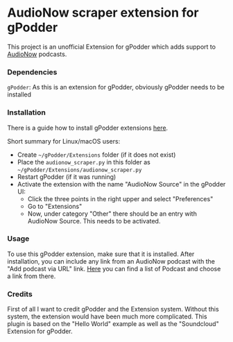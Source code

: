 # AudioNow scraper extension for gPodder
This project is an unofficial Extension for gPodder which adds support to [AudioNow](https://audionow.de/)  podcasts.

### Dependencies
`gPodder`: As this is an extension for gPodder, obviously gPodder needs to be installed


### Installation
There is a guide how to install gPodder extensions [here](https://gpodder.github.io/docs/extensions.html).

Short summary for Linux/macOS users:
 - Create `~/gPodder/Extensions` folder (if it does not exist)
 - Place the `audionow_scraper.py` in this folder as `~/gPodder/Extensions/audionow_scraper.py`
 - Restart gPodder (if it was running)
 - Activate the extension with the name "AudioNow Source" in the gPodder UI:
   - Click the three points in the right upper and select "Preferences"
   - Go to "Extensions"
   - Now, under category "Other" there should be an entry with AudioNow Source. This needs to be activated.

### Usage
To use this gPodder extension, make sure that it is installed.
After installation, you can include any link from an AudioNow podcast with the "Add podcast via URL" link.
[Here](https://audionow.de/podcast) you can find a list of Podcast and choose a link from there.


### Credits
First of all I want to credit gPodder and the Extension system. Without this system, the extension would have been much more complicated. 
This plugin is based on the "Hello World" example as well as the "Soundcloud" Extension for gPodder.